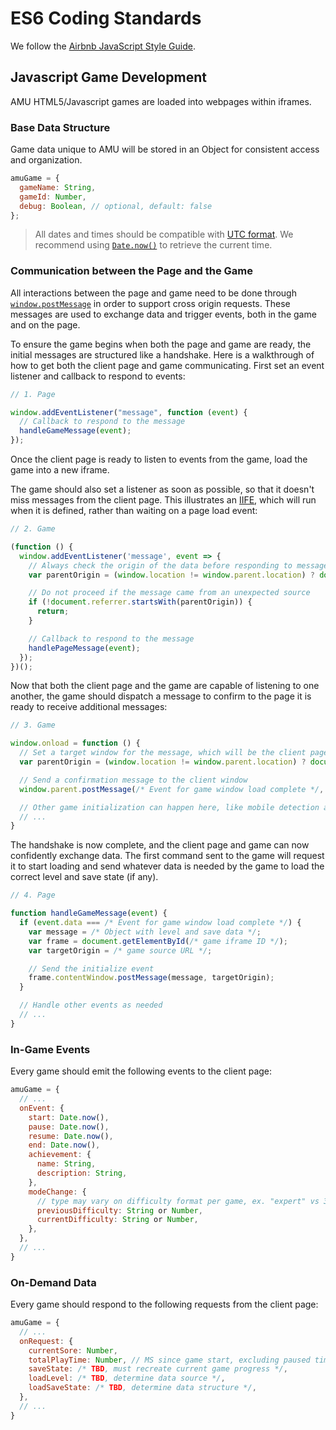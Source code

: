 # ES6 Coding Standards

We follow the [Airbnb JavaScript Style Guide](https://github.com/airbnb/javascript).

## Javascript Game Development

AMU HTML5/Javascript games are loaded into webpages within iframes.

### Base Data Structure

Game data unique to AMU will be stored in an Object for consistent access and organization.

```javascript
amuGame = {
  gameName: String,
  gameId: Number,
  debug: Boolean, // optional, default: false
};
```

> All dates and times should be compatible with [UTC format](https://developer.mozilla.org/en-US/docs/Web/JavaScript/Reference/Global_Objects/Date/UTC). We recommend using [`Date.now()`](https://developer.mozilla.org/en-US/docs/Web/JavaScript/Reference/Global_Objects/Date/now) to retrieve the current time.

### Communication between the Page and the Game

All interactions between the page and game need to be done through [`window.postMessage`](https://developer.mozilla.org/en-US/docs/Web/API/Window/postMessage) in order to support cross origin requests. These messages are used to exchange data and trigger events, both in the game and on the page.

To ensure the game begins when both the page and game are ready, the initial messages are structured like a handshake. Here is a walkthrough of how to get both the client page and game communicating. First set an event listener and callback to respond to events:

```javascript
// 1. Page

window.addEventListener("message", function (event) {
  // Callback to respond to the message
  handleGameMessage(event);
});
```

Once the client page is ready to listen to events from the game, load the game into a new iframe.

The game should also set a listener as soon as possible, so that it doesn't miss messages from the client page. This illustrates an [IIFE](https://developer.mozilla.org/en-US/docs/Glossary/IIFE), which will run when it is defined, rather than waiting on a page load event:

```javascript
// 2. Game

(function () {
  window.addEventListener('message', event => {
    // Always check the origin of the data before responding to messages
    var parentOrigin = (window.location != window.parent.location) ? document.referrer : document.location.href;

    // Do not proceed if the message came from an unexpected source
    if (!document.referrer.startsWith(parentOrigin)) {
      return;
    }

    // Callback to respond to the message
    handlePageMessage(event);
  });
})();
```

Now that both the client page and the game are capable of listening to one another, the game should dispatch a message to confirm to the page it is ready to receive additional messages:

```javascript
// 3. Game

window.onload = function () {
  // Set a target window for the message, which will be the client page
  var parentOrigin = (window.location != window.parent.location) ? document.referrer : document.location.href;

  // Send a confirmation message to the client window
  window.parent.postMessage(/* Event for game window load complete */, parentOrigin);

  // Other game initialization can happen here, like mobile detection and resize listeners
  // ...
}
```

The handshake is now complete, and the client page and game can now confidently exchange data. The first command sent to the game will request it to start loading and send whatever data is needed by the game to load the correct level and save state (if any).

```javascript
// 4. Page

function handleGameMessage(event) {
  if (event.data === /* Event for game window load complete */) {
    var message = /* Object with level and save data */;
    var frame = document.getElementById(/* game iframe ID */);
    var targetOrigin = /* game source URL */;

    // Send the initialize event
    frame.contentWindow.postMessage(message, targetOrigin);
  }

  // Handle other events as needed
  // ...
}
```

### In-Game Events

Every game should emit the following events to the client page:

```javascript
amuGame = {
  // ...
  onEvent: {
    start: Date.now(),
    pause: Date.now(),
    resume: Date.now(),
    end: Date.now(),
    achievement: {
      name: String,
      description: String,
    },
    modeChange: {
      // type may vary on difficulty format per game, ex. "expert" vs 3
      previousDifficulty: String or Number,
      currentDifficulty: String or Number,
    },
  },
  // ...
}
```

### On-Demand Data

Every game should respond to the following requests from the client page:

```javascript
amuGame = {
  // ...
  onRequest: {
    currentSore: Number,
    totalPlayTime: Number, // MS since game start, excluding paused time
    saveState: /* TBD, must recreate current game progress */,
    loadLevel: /* TBD, determine data source */,
    loadSaveState: /* TBD, determine data structure */,
  },
  // ...
}
```

